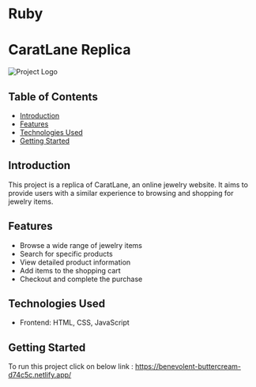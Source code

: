 # Ruby

# CaratLane Replica

![Project Logo](link/to/your/logo.png)

## Table of Contents

- [Introduction](#introduction)
- [Features](#features)
- [Technologies Used](#technologies-used)
- [Getting Started](#getting-started)

## Introduction

This project is a replica of CaratLane, an online jewelry website. It aims to provide users with a similar experience to browsing and shopping for jewelry items.

## Features

- Browse a wide range of jewelry items
- Search for specific products
- View detailed product information
- Add items to the shopping cart
- Checkout and complete the purchase

## Technologies Used

- Frontend: HTML, CSS, JavaScript

## Getting Started

To run this project click on below link :
https://benevolent-buttercream-d74c5c.netlify.app/
